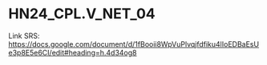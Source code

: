 # HN24_CPL.V_NET_04

Link SRS: https://docs.google.com/document/d/1fBooii8WpVuPlvqjfdfiku4lIoEDBaEsUe3p8E5e6CI/edit#heading=h.4d34og8
